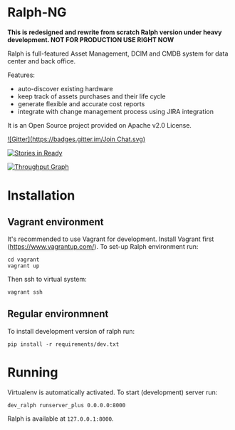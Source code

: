 # Ralph-NG

**This is redesigned and rewrite from scratch Ralph version under heavy development. NOT FOR PRODUCTION USE RIGHT NOW**

Ralph is full-featured Asset Management, DCIM and CMDB system for data center and back office.

Features:

* auto-discover existing hardware
* keep track of assets purchases and their life cycle
* generate flexible and accurate cost reports
* integrate with change management process using JIRA integration

It is an Open Source project provided on Apache v2.0 License.

[![Gitter](https://badges.gitter.im/Join Chat.svg)](https://gitter.im/allegro/ralph?utm_source=badge&utm_medium=badge&utm_campaign=pr-badge&utm_content=badge)

[![Stories in Ready](https://badge.waffle.io/allegro/ralph.png?label=ready&title=Ready)](http://waffle.io/allegro/ralph)

[![Throughput Graph](https://graphs.waffle.io/allegro/ralph/throughput.svg)](https://waffle.io/allegro/ralph/metrics)

Installation
============

Vagrant environment
-------------------

It's recommended to use Vagrant for development. Install Vagrant first (https://www.vagrantup.com/). To set-up Ralph environment run:

    cd vagrant
    vagrant up

Then ssh to virtual system:

    vagrant ssh


Regular environmnent
--------------------

To install development version of ralph run:

    pip install -r requirements/dev.txt


Running
=======

Virtualenv is automatically activated. To start (development) server run:

    dev_ralph runserver_plus 0.0.0.0:8000

Ralph is available at `127.0.0.1:8000`.


